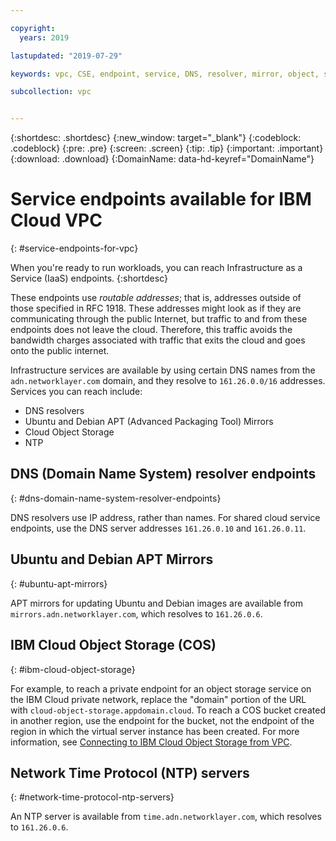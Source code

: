```yaml
---

copyright:
  years: 2019

lastupdated: "2019-07-29"

keywords: vpc, CSE, endpoint, service, DNS, resolver, mirror, object, storage, bandwidth, charges

subcollection: vpc


---
```


{:shortdesc: .shortdesc}
{:new_window: target="_blank"}
{:codeblock: .codeblock}
{:pre: .pre}
{:screen: .screen}
{:tip: .tip}
{:important: .important}
{:download: .download}
{:DomainName: data-hd-keyref="DomainName"}

# Service endpoints available for IBM Cloud VPC
{: #service-endpoints-for-vpc}

When you're ready to run workloads, you can reach Infrastructure as a Service (IaaS) endpoints.
{:shortdesc}

These endpoints use _routable addresses_; that is, addresses outside of those specified in RFC 1918. These addresses might look as if they are communicating through the public Internet, but traffic to and from these endpoints does not leave the cloud. Therefore, this traffic avoids the bandwidth charges associated with traffic that exits the cloud and goes onto the public internet.

Infrastructure services are available by using certain DNS names from the `adn.networklayer.com` domain, and they resolve to `161.26.0.0/16` addresses. Services you can reach include:

* DNS resolvers
* Ubuntu and Debian APT (Advanced Packaging Tool) Mirrors
* Cloud Object Storage
* NTP

## DNS (Domain Name System) resolver endpoints
{: #dns-domain-name-system-resolver-endpoints}

DNS resolvers use IP address, rather than names. For shared cloud service endpoints, use the DNS server addresses `161.26.0.10` and `161.26.0.11`.

## Ubuntu and Debian APT Mirrors
{: #ubuntu-apt-mirrors}

APT mirrors for updating Ubuntu and Debian images are available from `mirrors.adn.networklayer.com`, which resolves to `161.26.0.6`.

## IBM Cloud Object Storage (COS)
{: #ibm-cloud-object-storage}

For example, to reach a private endpoint for an object storage service on the IBM Cloud private network, replace the "domain" portion of the URL with `cloud-object-storage.appdomain.cloud`. To reach a COS bucket created in another region, use the endpoint for the bucket, not the endpoint of the region in which the virtual server instance has been created. For more information, see [Connecting to IBM Cloud Object Storage from VPC](/docs/vpc?topic=vpc-connecting-vpc-cos).

## Network Time Protocol (NTP) servers
{: #network-time-protocol-ntp-servers}

An NTP server is available from `time.adn.networklayer.com`, which resolves to `161.26.0.6`.
